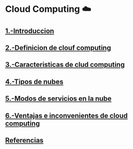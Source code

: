 # Cloud Computing :cloud:
## [1.-Introduccion](introduccion.md)
## [2.-Definicion de clouf computing](definicion.md)
## [3.-Caracteristicas de clud computing](caracteristicas.md)
## [4.-Tipos de nubes](tipo.md)
## [5.-Modos de servicios en la nube](modos.md)
## [6.-Ventajas e inconvenientes de cloud computing](vei.md)
## [Referencias](referencias.md)
